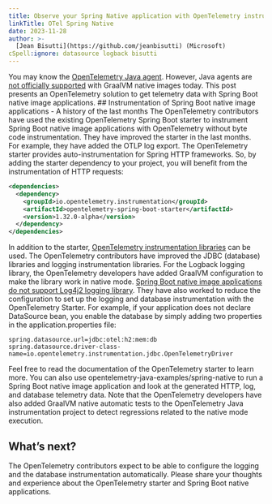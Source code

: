 ```yaml
---
title: Observe your Spring Native application with OpenTelemetry instrumentation
linkTitle: OTel Spring Native
date: 2023-11-28
author: >-
  [Jean Bisutti](https://github.com/jeanbisutti) (Microsoft)
cSpell:ignore: datasource logback bisutti
---
```


You may know the
[OpenTelemetry Java agent](https://opentelemetry.io/docs/instrumentation/java/automatic/).
However, Java agents are
[not officially supported](https://github.com/oracle/graal/issues/1065) with
GraalVM native images today. This post presents an OpenTelemetry solution to get
telemetry data with Spring Boot native image applications. ## Instrumentation of
Spring Boot native image applications - A history of the last months The
OpenTelemetry contributors have used the existing OpenTelemetry Spring Boot
starter to instrument Spring Boot native image applications with OpenTelemetry
without byte code instrumentation. They have improved the starter in the last
months. For example, they have added the OTLP log export. The OpenTelemetry
starter provides auto-instrumentation for Spring HTTP frameworks. So, by adding
the starter dependency to your project, you will benefit from the
instrumentation of HTTP requests:

```xml
<dependencies>
  <dependency>
    <groupId>io.opentelemetry.instrumentation</groupId>
    <artifactId>opentelemetry-spring-boot-starter</artifactId>
    <version>1.32.0-alpha</version>
  </dependency>
</dependencies>
```

In addition to the starter,
[OpenTelemetry instrumentation libraries](https://opentelemetry.io/docs/instrumentation/java/manual/)
can be used. The OpenTelemetry contributors have improved the JDBC (database)
libraries and logging instrumentation libraries. For the Logback logging
library, the OpenTelemetry developers have added GraalVM configuration to make
the library work in native mode.
[Spring Boot native image applications do not support Log4j2 logging library](https://github.com/spring-projects/spring-boot/wiki/Spring-Boot-with-GraalVM).
They have also worked to reduce the configuration to set up the logging and
database instrumentation with the OpenTelemetry Starter. For example, if your
application does not declare DataSource bean, you enable the database by simply
adding two properties in the application.properties file:

```properties
spring.datasource.url=jdbc:otel:h2:mem:db
spring.datasource.driver-class-name=io.opentelemetry.instrumentation.jdbc.OpenTelemetryDriver
```

Feel free to read the documentation of the OpenTelemetry starter to learn more.
You can also use opentelemetry-java-examples/spring-native to run a Spring Boot
native image application and look at the generated HTTP, log, and database
telemetry data. Note that the OpenTelemetry developers have also added GraalVM
native automatic tests to the OpenTelemetry Java instrumentation project to
detect regressions related to the native mode execution.

## What’s next?

The OpenTelemetry contributors expect to be able to configure the logging and
the database instrumentation automatically. Please share your thoughts and
experience about the OpenTelemetry starter and Spring Boot native applications.
